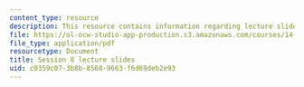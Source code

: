 ```yaml
---
content_type: resource
description: This resource contains information regarding lecture slide 8.
file: https://ol-ocw-studio-app-production.s3.amazonaws.com/courses/14-581-international-economics-i-spring-2013/c0359c073b8b85689663f6d69deb2e93_MIT14_581S13_Lecslides8.pdf
file_type: application/pdf
resourcetype: Document
title: Session 8 lecture slides
uid: c0359c07-3b8b-8568-9663-f6d69deb2e93
---
```

